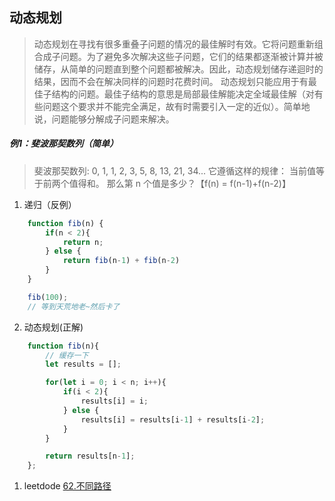 ## 动态规划

> 动态规划在寻找有很多重叠子问题的情况的最佳解时有效。它将问题重新组合成子问题。为了避免多次解决这些子问题，它们的结果都逐渐被计算并被储存，从简单的问题直到整个问题都被解决。因此，动态规划储存递迴时的结果，因而不会在解决同样的问题时花费时间。
> 动态规划只能应用于有最佳子结构的问题。最佳子结构的意思是局部最佳解能决定全域最佳解（对有些问题这个要求并不能完全满足，故有时需要引入一定的近似）。简单地说，问题能够分解成子问题来解决。

##### 例1：斐波那契数列（简单）
> 斐波那契数列: 0, 1, 1, 2, 3, 5, 8, 13, 21, 34...
> 它遵循这样的规律： 当前值等于前两个值得和。
> 那么第 n 个值是多少？【f(n) = f(n-1)+f(n-2)】

1. 递归（反例）

```js
    function fib(n) {
        if(n < 2){
            return n;
        } else {
            return fib(n-1) + fib(n-2)
        }
    }

    fib(100);
    // 等到天荒地老~然后卡了
```

2. 动态规划(正解)

```js
    function fib(n){
        // 缓存一下
        let results = [];

        for(let i = 0; i < n; i++){
            if(i < 2){
                results[i] = i;
            } else {
                results[i] = results[i-1] + results[i-2];
            }
        }

        return results[n-1];
    }; 
```

1. leetdode [62.不同路径](https://leetcode-cn.com/problems/unique-paths/ "leetcode - 动态规划") <br/>

